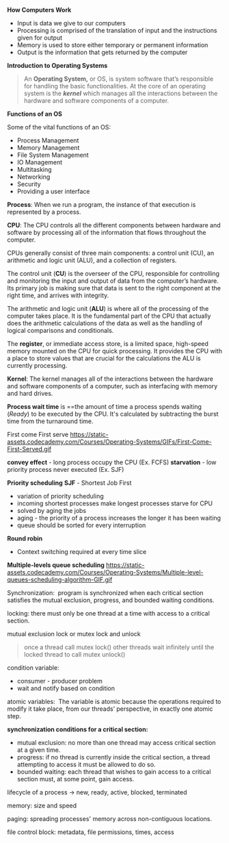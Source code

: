 **How Computers Work**
- Input is data we give to our computers
- Processing is comprised of the translation of input and the instructions given for output
- Memory is used to store either temporary or permanent information
- Output is the information that gets returned by the computer

**Introduction to Operating Systems**

>An **Operating System,** or OS, is system software that’s responsible for handling the basic functionalities. At the core of an operating system is the **_kernel_** which manages all the interactions between the hardware and software components of a computer.

**Functions of an OS**

Some of the vital functions of an OS:

- Process Management 
- Memory Management
- File System Management
- IO Management
- Multitasking
- Networking
- Security
- Providing a user interface

**Process**: When we run a program, the instance of that execution is represented by a process.

**CPU**: The CPU controls all the different components between hardware and software by processing all of the information that flows throughout the computer.

CPUs generally consist of three main components: a control unit (CU), an arithmetic and logic unit (ALU), and a collection of registers.

The control unit (**CU**) is the overseer of the CPU, responsible for controlling and monitoring the input and output of data from the computer’s hardware. Its primary job is making sure that data is sent to the right component at the right time, and arrives with integrity.

The arithmetic and logic unit (**ALU**) is where all of the processing of the computer takes place. It is the fundamental part of the CPU that actually does the arithmetic calculations of the data as well as the handling of logical comparisons and conditionals.

The **register**, or immediate access store, is a limited space, high-speed memory mounted on the CPU for quick processing. It provides the CPU with a place to store values that are crucial for the calculations the ALU is currently processing.

**Kernel**: The kernel manages all of the interactions between the hardware and software components of a computer, such as interfacing with memory and hard drives.

**Process wait time** is ==the amount of time a process spends waiting (*Ready*) to be executed by the CPU. It's calculated by subtracting the burst time from the turnaround time.

First come First serve
https://static-assets.codecademy.com/Courses/Operating-Systems/GIFs/First-Come-First-Served.gif

**convey effect** - long process occupy the CPU (Ex. FCFS)
**starvation** - low priority process never executed (Ex. SJF)


**Priority scheduling** 
**SJF** - Shortest Job First 
- variation of priority scheduling
- incoming shortest processes make longest processes starve for CPU
- solved by aging the jobs
- aging - the priority of a process increases the longer it has been waiting
- queue should be sorted for every interruption

**Round robin**
- Context switching required at every time slice

**Multiple-levels queue scheduling**
https://static-assets.codecademy.com/Courses/Operating-Systems/Multiple-level-queues-scheduling-algorithm-GIF.gif


Synchronization:  program is synchronized when each critical section satisfies the mutual exclusion, progress, and bounded waiting conditions.

locking: there must only be one thread at a time with access to a critical section.

mutual exclusion lock or mutex
lock and unlock

> once a thread call mutex lock() other threads wait infinitely until the locked thread to call mutex unlock()

condition variable: 
- consumer - producer problem
- wait and notify based on condition

atomic variables:  The variable is atomic because the operations required to modify it take place, from our threads’ perspective, in exactly one atomic step.

**synchronization conditions for a critical section:**
- mutual exclusion: no more than one thread may access critical section at a given time.
- progress: if no thread is currently inside the critical section, a thread attempting to access it must be allowed to do so.
- bounded waiting: each thread that wishes to gain access to a critical section must, at some point, gain access.

lifecycle of a process -> new, ready, active, blocked, terminated

memory: size and speed

paging: spreading processes' memory across non-contiguous locations.

file control block: metadata, file permissions, times, access

